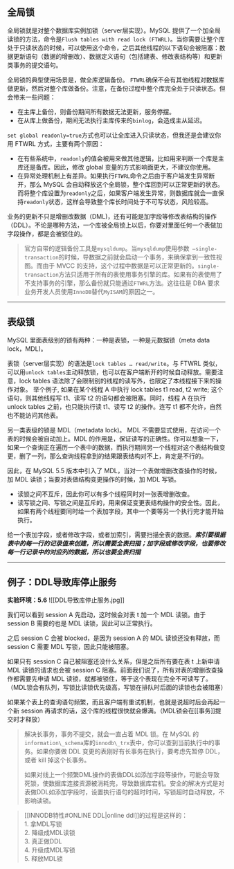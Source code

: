 ## 全局锁
全局锁就是对整个数据库实例加锁（server层实现）。MySQL 提供了一个加全局读锁的方法，命令是`Flush tables with read lock (FTWRL)`。当你需要让整个库处于只读状态的时候，可以使用这个命令，之后其他线程的以下语句会被阻塞：数据更新语句（数据的增删改）、数据定义语句（包括建表、修改表结构等）和更新类事务的提交语句。

全局锁的典型使用场景是，做全库逻辑备份。
`FTWRL`确保不会有其他线程对数据库做更新，然后对整个库做备份。注意，在备份过程中整个库完全处于只读状态。但会带来一些问题：
- 在主库上备份，则备份期间所有数据无法更新，服务停摆。
- 在从库上做备份，期间无法执行主库传来的`binlog`，会造成主从延迟。

`set global readonly=true`方式也可以让全库进入只读状态，但我还是会建议你用 FTWRL 方式，主要有两个原因：
- 在有些系统中，`readonly`的值会被用来做其他逻辑，比如用来判断一个库是主库还是备库。因此，修改 global 变量的方式影响面更大，不建议你使用。
- 在异常处理机制上有差异。如果执行`FTWRL`命令之后由于客户端发生异常断开，那么 MySQL 会自动释放这个全局锁，整个库回到可以正常更新的状态。而将整个库设置为`readonly`之后，如果客户端发生异常，则数据库就会一直保持`readonly`状态，这样会导致整个库长时间处于不可写状态，风险较高。

业务的更新不只是增删改数据（DML)，还有可能是加字段等修改表结构的操作（DDL）。不论是哪种方法，一个库被全局锁上以后，你要对里面任何一个表做加字段操作，都是会被锁住的。

>官方自带的逻辑备份工具是`mysqldump`。当`mysqldump`使用参数` –single-transaction`的时候，导数据之前就会启动一个事务，来确保拿到一致性视图。而由于 MVCC 的支持，这个过程中数据是可以正常更新的。`single-transaction`方法只适用于所有的表使用事务引擎的库。如果有的表使用了不支持事务的引擎，那么备份就只能通过`FTWRL`方法。这往往是 DBA 要求业务开发人员使用`InnoDB`替代`MyISAM`的原因之一。


---
## 表级锁
MySQL 里面表级别的锁有两种：一种是表锁，一种是元数据锁（meta data lock，MDL)。

表锁（server层实现）的语法是`lock tables … read/write`。与 FTWRL 类似，可以用`unlock tables`主动释放锁，也可以在客户端断开的时候自动释放。需要注意，lock tables 语法除了会限制别的线程的读写外，也限定了本线程接下来的操作对象。
举个例子, 如果在某个线程 A 中执行 lock tables t1 read, t2 write; 这个语句，则其他线程写 t1、读写 t2 的语句都会被阻塞。同时，线程 A 在执行 unlock tables 之前，也只能执行读 t1、读写 t2 的操作。连写 t1 都不允许，自然也不能访问其他表。

另一类表级的锁是 MDL（metadata lock)。
MDL 不需要显式使用，在访问一个表的时候会被自动加上。MDL 的作用是，保证读写的正确性。你可以想象一下，如果一个查询正在遍历一个表中的数据，而执行期间另一个线程对这个表结构做变更，删了一列，那么查询线程拿到的结果跟表结构对不上，肯定是不行的。

因此，在 MySQL 5.5 版本中引入了 MDL，当对一个表做增删改查操作的时候，加 MDL 读锁；当要对表做结构变更操作的时候，加 MDL 写锁。
- 读锁之间不互斥，因此你可以有多个线程同时对一张表增删改查。
- 读写锁之间、写锁之间是互斥的，用来保证变更表结构操作的安全性。因此，如果有两个线程要同时给一个表加字段，其中一个要等另一个执行完才能开始执行。

给一个表加字段，或者修改字段，或者加索引，需要扫描全表的数据。***索引要根据表中的每一行的记录值来创建，所以需要全表扫描；加字段或修改字段，也要修改每一行记录中的对应列的数据，所以也要全表扫描***

---
## 例子：DDL导致库停止服务
**实验环境：5.6**
![[DDL导致库停止服务.jpg]]

我们可以看到 session A 先启动，这时候会对表 t 加一个 MDL 读锁。由于 session B 需要的也是 MDL 读锁，因此可以正常执行。

之后 session C 会被 blocked，是因为 session A 的 MDL 读锁还没有释放，而 session C 需要 MDL 写锁，因此只能被阻塞。

如果只有 session C 自己被阻塞还没什么关系，但是之后所有要在表 t 上新申请 MDL 读锁的请求也会被 session C 阻塞。前面我们说了，所有对表的增删改查操作都需要先申请 MDL 读锁，就都被锁住，等于这个表现在完全不可读写了。（MDL锁会有队列，写锁比读锁优先级高，写锁在排队时后面的读锁也会被阻塞）

如果某个表上的查询语句频繁，而且客户端有重试机制，也就是说超时后会再起一个新 session 再请求的话，这个库的线程很快就会爆满。（MDL锁会在[[事务]]提交时才释放）

>解决长事务，事务不提交，就会一直占着 MDL 锁。在 MySQL 的 `information\_schema`库的`innodb\_trx`表中，你可以查到当前执行中的事务。如果你要做 DDL 变更的表刚好有长事务在执行，要考虑先暂停 DDL，或者 kill 掉这个长事务。
>
>如果对线上一个频繁DML操作的表做DDL如添加字段等操作，可能会导致死锁，使数据库连接资源被消耗完，导致数据库宕机。安全的解决方式是对表做DDL如添加字段时，设置执行语句的超时时间，写锁超时自动释放，不影响读锁。

>[[INNODB特性#ONLINE DDL|online ddl]]的过程是这样的：  
1\. 拿MDL写锁  
2\. 降级成MDL读锁  
3\. 真正做DDL  
4\. 升级成MDL写锁  
5\. 释放MDL锁